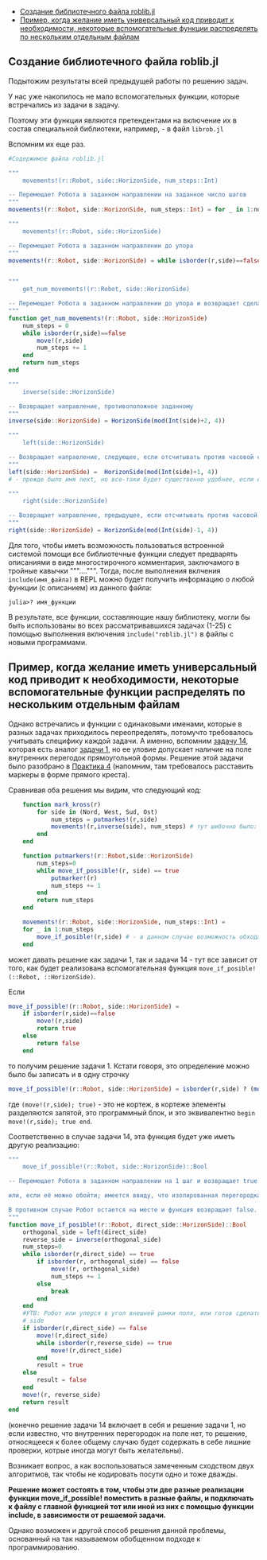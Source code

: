 - [Создание библиотечного файла roblib.jl](#создание-библиотечного-файла-roblibjl)
- [Пример, когда желание иметь универсальный код приводит к необходимости, некоторые вспомогательные функции распределять по нескольким отдельным файлам](#пример-когда-желание-иметь-универсальный-код-приводит-к-необходимости-некоторые-вспомогательные-функции-распределять-по-нескольким-отдельным-файлам)
  
## Создание библиотечного файла roblib.jl

Подытожим результаты всей предыдущей работы по решению задач. 

У нас уже накопилось не мало вспомогательных функции, которые встречались из задачи в задачу. 

Поэтому эти функции являются претендентами на включение их в состав специальной библиотеки, например, -  в файл `librob.jl`

Вспомним их еще раз.
```julia
#Cодержимое файла roblib.jl

"""
    movements!(r::Robot, side::HorizonSide, num_steps::Int)

-- Перемещает Робота в заданном направлении на заданное число шагов    
"""
movements!(r::Robot, side::HorizonSide, num_steps::Int) = for _ in 1:num_steps move!(r,side) 

"""
    movements!(r::Robot, side::HorizonSide)

-- Перемещает Робота в заданном направлении до упора    
"""
movements!(r::Robot, side::HorizonSide) = while isborder(r,side)==false move!(r,side) end 


"""
    get_num_movements!(r::Robot, side::HorizonSide)

-- Перемещает Робота в заданном направлении до упора и возвращает сделанное число шагов    
"""
function get_num_movements!(r::Robot, side::HorizonSide)
    num_steps = 0
    while isborder(r,side)==false 
        move!(r,side) 
        num_steps += 1    
    end
    return num_steps
end

"""
    inverse(side::HorizonSide)

-- Возвращает направление, противоположное заданному    
"""
inverse(side::HorizonSide) = HorizonSide(mod(Int(side)+2, 4))

"""
    left(side::HorizonSide)

-- Возвращает направление, следующее, если отсчитывать против часовой стредки, по отношению к заданному    
"""
left(side::HorizonSide) =  HorizonSide(mod(Int(side)+1, 4))
# - прежде было имя next, но все-таки будет существенно удобнее, если его заменить на  lef (это будет яснее)

"""
    right(side::HorizonSide)

-- Возвращает направление, предыдущее, если отсчитывать против часовой стредки, по отношению к заданному    
"""
right(side::HorizonSide) = HorizonSide(mod(Int(side)-1, 4))
```
Для того, чтобы иметь возможность пользоваться встроенной системой помощи все библиотечные функции следует предварять описаниями в виде многостирочного комментария, заключамого в тройные кавычки """....""". Тогда, после выполнения вклчения `include(имя_файла)` в REPL можно будет получить информацию о любой функции (с описанием) из данного файла:
```
julia>? имя_функции
```

В результате, все функции, составляющие нашу библиотеку, могли бы быть использованы во всех рассматривавшихся задачах (1-25) с помощью выполнения включения `include("roblib.jl")` в файлы с новыми программами.

## Пример, когда желание иметь универсальный код приводит к необходимости, некоторые вспомогательные функции распределять по нескольким отдельным файлам

Однако встречались и функции с одинаковыми именами, которые в разных задачах приходилось переопределять, потомучто требовалось учитывать специфику каждой задачи.
А именно, вспомним [задачу 14](../4/Задачи%2014-25.md), которая есть аналог [задачи 1](../lecture-1/Список-задач-1.md), но ее уловие допускает наличие на поле внутренних перегодок прямоугольной формы. Решение этой задачи было разобрано в [Практика 4](../4/Практика-4.md) (напомним, там требовалось расставить маркеры в форме прямого креста).

Сравнивая оба решения мы видим, что следующий код:
```julia
    function mark_kross(r)
        for side in (Nord, West, Sud, Ost)
            num_steps = putmarkes!(r,side)
            movements!(r,inverse(side), num_steps) # тут шибочно было: move!(...)
        end
    end

    function putmarkers!(r::Robot,side::HorizonSide)
        num_steps=0 
        while move_if_possible!(r, side) == true
            putmarker!(r)
            num_steps += 1
        end 
        return num_steps
    end

    movements!(r::Robot, side::HorizonSide, num_steps::Int) =
    for _ in 1:num_steps
        move_if_posible!(r,side) # - в данном случае возможность обхода внутренней перегородки гарантирована
    end
```
может давать решение как задачи 1, так и задачи 14 - тут все зависит от того, как будет реализована вспомогательная функция `move_if_posible!(::Robot, ::HorizonSide)`.


Eсли
```julia
move_if_possible!(r::Robot, side::HorizonSide) =
    if isborder(r,side)==false
        move!(r,side)
        return true
    else
        return false
    end
```
то получим решение задачи 1. Кстати говоря, это определение можно было бы записать и в одну строчку
```julia
move_if_possible!(r::Robot, side::HorizonSide) = isborder(r,side) ? (move!(r,side); true) : false
```
где `(move!(r,side); true)` - это не кортеж, в кортеже элементы разделяются запятой, это программный блок, и это эквивалентно `begin move!(r,side); true end`.

Соответственно в случае задачи 14, эта функция будет уже иметь другую реализацию: 

```julia
"""
    move_if_possible!(r::Robot, side::HorizonSide)::Bool

-- Перемещает Робота в заданном направлении на 1 шаг и возвращает true - это, если мешающей перегородки нет, 

или, если её можно обойти; имеется ввиду, что изолированная перегородка прямоугольной формы. 

В противном случае Робот остается на месте и функция возвращает false.
"""
function move_if_posible!(r::Robot, direct_side::HorizonSide)::Bool
    orthogonal_side = left(direct_side)
    reverse_side = inverse(orthogonal_side)
    num_steps=0
    while isborder(r,direct_side) == true
        if isborder(r, orthogonal_side) == false
            move!(r, orthogonal_side)
            num_steps += 1
        else
            break
        end
    end
    #УТВ: Робот или уперся в угол внешней рамки поля, или готов сделать шаг (или несколько) в направлении 
    # side
    if isborder(r,direct_side) == false
        move!(r,direct_side)
        while isborder(r,reverse_side) == true
            move!(r,direct_side)
        end
        result = true
    else
        result = false
    end
    move!(r, reverse_side)
    return result
end
```

(конечно решение задачи 14 включает в себя и решение задачи 1, но если известно, что внутренних перегородок на поле нет, то решение, относящееся к более общему случаю будет содержать в себе лишние проверки, котрые иногда могут быть желательны).

Возникает вопрос, а как воспользоваться замеченным сходством двух алгоритмов, так чтобы не кодировать посути одно и тоже дважды. 

**Решение может состоять в том, чтобы эти две разные реализации функции move_if_possible! поместить в разные файлы, и подключать к файлу с главной функцией тот или иной из них с помощью функции include, в зависимости от решаемой задачи.**

Однако возможен и другой способ решения данной проблемы, основанный на так называемом обобщенном подходе к программированию. 
